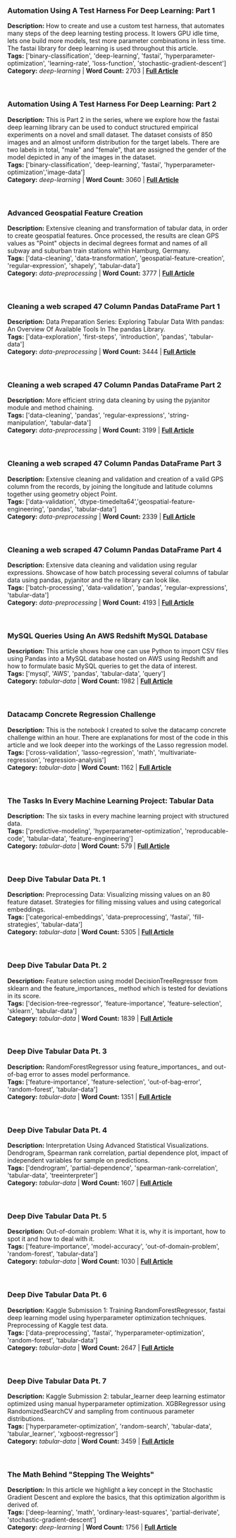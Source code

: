 <p><H3>Automation Using A Test Harness For Deep Learning: Part 1</H3><strong>Description:</strong> How to create and use a custom test harness, that automates many steps of the deep learning testing process. It lowers GPU idle time, lets one build more models, test more parameter combinations in less time. The fastai library for deep learning is used throughout this article.<br><strong>Tags:</strong> ['binary-classification', 'deep-learning', 'fastai', 'hyperparameter-optimization', 'learning-rate', 'loss-function', 'stochastic-gradient-descent']<br><strong>Category:</strong> <em>deep-learning</em> | <strong>Word Count:</strong> 2703 | <strong><a href="https://deep-learning-mastery.com/projects/1st_tm/">Full Article</a></strong><br><br><br></p>
<p><H3>Automation Using A Test Harness For Deep Learning: Part 2</H3><strong>Description:</strong> This is Part 2 in the series, where we explore how the fastai deep learning library can be used to conduct structured empirical experiments on a novel and small dataset. The dataset consists of 850 images and an almost uniform distribution for the target labels. There are two labels in total, "male" and "female", that are assigned the gender of the model depicted in any of the images in the dataset.<br><strong>Tags:</strong> ['binary-classification', 'deep-learning', 'fastai', 'hyperparameter-optimization','image-data']<br><strong>Category:</strong> <em>deep-learning</em> | <strong>Word Count:</strong> 3060 | <strong><a href="https://deep-learning-mastery.com/projects/2nd_tm/">Full Article</a></strong><br><br><br></p>
<p><H3>Advanced Geospatial Feature Creation</H3><strong>Description:</strong> Extensive cleaning and transformation of tabular data, in order to create geospatial features. Once processed, the results are clean GPS values as "Point" objects in decimal degrees format and names of all subway and suburban train stations within Hamburg, Germany.<br><strong>Tags:</strong> ['data-cleaning', 'data-transformation', 'geospatial-feature-creation', 'regular-expression', 'shapely', 'tabular-data']<br><strong>Category:</strong> <em>data-preprocessing</em> | <strong>Word Count:</strong> 3777 | <strong><a href="https://deep-learning-mastery.com/projects/advanced-geospatial-feature-creation/">Full Article</a></strong><br><br><br></p>
<p><H3>Cleaning a web scraped 47 Column Pandas DataFrame Part 1</H3><strong>Description:</strong> Data Preparation Series: Exploring Tabular Data With pandas: An Overview Of Available Tools In The pandas Library.<br><strong>Tags:</strong> ['data-exploration', 'first-steps', 'introduction', 'pandas', 'tabular-data']<br><strong>Category:</strong> <em>data-preprocessing</em> | <strong>Word Count:</strong> 3444 | <strong><a href="https://deep-learning-mastery.com/projects/data_prep_1/">Full Article</a></strong><br><br><br></p>
<p><H3>Cleaning a web scraped 47 Column Pandas DataFrame Part 2</H3><strong>Description:</strong> More efficient string data cleaning by using the pyjanitor module and method chaining.<br><strong>Tags:</strong> ['data-cleaning', 'pandas', 'regular-expressions', 'string-manipulation', 'tabular-data']<br><strong>Category:</strong> <em>data-preprocessing</em> | <strong>Word Count:</strong> 3199 | <strong><a href="https://deep-learning-mastery.com/projects/data_prep_2/">Full Article</a></strong><br><br><br></p>
<p><H3>Cleaning a web scraped 47 Column Pandas DataFrame Part 3</H3><strong>Description:</strong> Extensive cleaning and validation and creation of a valid GPS column from the records, by joining the longitude and latitude columns together using geometry object Point.<br><strong>Tags:</strong> ['data-validation', 'dtype-timedelta64','geospatial-feature-engineering', 'pandas', 'tabular-data']<br><strong>Category:</strong> <em>data-preprocessing</em> | <strong>Word Count:</strong> 2339 | <strong><a href="https://deep-learning-mastery.com/projects/data_prep_3/">Full Article</a></strong><br><br><br></p>
<p><H3>Cleaning a web scraped 47 Column Pandas DataFrame Part 4</H3><strong>Description:</strong> Extensive data cleaning and validation using regular expressions. Showcase of how batch processing several columns of tabular data using pandas, pyjanitor and the re library can look like.<br><strong>Tags:</strong> ['batch-processing', 'data-validation', 'pandas', 'regular-expressions', 'tabular-data']<br><strong>Category:</strong> <em>data-preprocessing</em> | <strong>Word Count:</strong> 4193 | <strong><a href="https://deep-learning-mastery.com/projects/data_prep_4/">Full Article</a></strong><br><br><br></p>
<p><H3>MySQL Queries Using An AWS Redshift MySQL Database</H3><strong>Description:</strong> This article shows how one can use Python to import CSV files using Pandas into a MySQL database hosted on AWS using Redshift and how to formulate basic MySQL queries to get the data of interest.<br><strong>Tags:</strong> ['mysql', 'AWS', 'pandas', 'tabular-data', 'query']<br><strong>Category:</strong> <em>tabular-data</em> | <strong>Word Count:</strong> 1982 | <strong><a href="https://deep-learning-mastery.com/projects/mysql-redshift-1/">Full Article</a></strong><br><br><br></p>
<p><H3>Datacamp Concrete Regression Challenge</H3><strong>Description:</strong> This is the notebook I created to solve the datacamp concrete challenge within an hour. There are explanations for most of the code in this article and we look deeper into the workings of the Lasso regression model.<br><strong>Tags:</strong> ['cross-validation', 'lasso-regression', 'math', 'multivariate-regression', 'regression-analysis']<br><strong>Category:</strong> <em>tabular-data</em> | <strong>Word Count:</strong> 1162 | <strong><a href="https://deep-learning-mastery.com/projects/regression60min_datacamp-concrete-challenge/">Full Article</a></strong><br><br><br></p>
<p><H3>The Tasks In Every Machine Learning Project: Tabular Data</H3><strong>Description:</strong> The six tasks in every machine learning project with structured data.<br><strong>Tags:</strong> ['predictive-modeling', 'hyperparameter-optimization', 'reproducable-code', 'tabular-data', 'feature-engineering']<br><strong>Category:</strong> <em>tabular-data</em> | <strong>Word Count:</strong> 579 | <strong><a href="https://deep-learning-mastery.com/projects/steps-tabular/">Full Article</a></strong><br><br><br></p>
<p><H3>Deep Dive Tabular Data Pt. 1</H3><strong>Description:</strong> Preprocessing Data: Visualizing missing values on an 80 feature dataset. Strategies for filling missing values and using categorical embeddings.<br><strong>Tags:</strong> ['categorical-embeddings', 'data-preprocessing', 'fastai', 'fill-strategies', 'tabular-data']<br><strong>Category:</strong> <em>tabular-data</em> | <strong>Word Count:</strong> 5305 | <strong><a href="https://deep-learning-mastery.com/projects/tabular_kaggle-1/">Full Article</a></strong><br><br><br></p>
<p><H3>Deep Dive Tabular Data Pt. 2</H3><strong>Description:</strong> Feature selection using model DecisionTreeRegressor from sklearn and the feature_importances_ method which is tested for deviations in its score.<br><strong>Tags:</strong> ['decision-tree-regressor', 'feature-importance', 'feature-selection', 'sklearn', 'tabular-data']<br><strong>Category:</strong> <em>tabular-data</em> | <strong>Word Count:</strong> 1839 | <strong><a href="https://deep-learning-mastery.com/projects/tabular_kaggle-2/">Full Article</a></strong><br><br><br></p>
<p><H3>Deep Dive Tabular Data Pt. 3</H3><strong>Description:</strong> RandomForestRegressor using feature_importances_ and out-of-bag error to asses model performance.<br><strong>Tags:</strong> ['feature-importance', 'feature-selection', 'out-of-bag-error', 'random-forest', 'tabular-data']<br><strong>Category:</strong> <em>tabular-data</em> | <strong>Word Count:</strong> 1351 | <strong><a href="https://deep-learning-mastery.com/projects/tabular_kaggle-3/">Full Article</a></strong><br><br><br></p>
<p><H3>Deep Dive Tabular Data Pt. 4</H3><strong>Description:</strong> Interpretation Using Advanced Statistical Visualizations. Dendrogram, Spearman rank correlation, partial dependence plot, impact of independent variables for sample on predictions.<br><strong>Tags:</strong> ['dendrogram', 'partial-dependence', 'spearman-rank-correlation', 'tabular-data', 'treeinterpreter']<br><strong>Category:</strong> <em>tabular-data</em> | <strong>Word Count:</strong> 1607 | <strong><a href="https://deep-learning-mastery.com/projects/tabular_kaggle-4/">Full Article</a></strong><br><br><br></p>
<p><H3>Deep Dive Tabular Data Pt. 5</H3><strong>Description:</strong> Out-of-domain problem: What it is, why it is important, how to spot it and how to deal with it.<br><strong>Tags:</strong> ['feature-importance', 'model-accuracy', 'out-of-domain-problem', 'random-forest', 'tabular-data']<br><strong>Category:</strong> <em>tabular-data</em> | <strong>Word Count:</strong> 1030 | <strong><a href="https://deep-learning-mastery.com/projects/tabular_kaggle-5/">Full Article</a></strong><br><br><br></p>
<p><H3>Deep Dive Tabular Data Pt. 6</H3><strong>Description:</strong> Kaggle Submission 1: Training RandomForestRegressor, fastai deep learning model using hyperparameter optimization techniques. Preprocessing of Kaggle test data.<br><strong>Tags:</strong> ['data-preprocessing', 'fastai', 'hyperparameter-optimization', 'random-forest', 'tabular-data']<br><strong>Category:</strong> <em>tabular-data</em> | <strong>Word Count:</strong> 2647 | <strong><a href="https://deep-learning-mastery.com/projects/tabular_kaggle-6/">Full Article</a></strong><br><br><br></p>
<p><H3>Deep Dive Tabular Data Pt. 7</H3><strong>Description:</strong> Kaggle Submission 2: tabular_learner deep learning estimator optimized using manual hyperparameter optimization. XGBRegressor using RandomizedSearchCV and sampling from continuous parameter distributions.<br><strong>Tags:</strong> ['hyperparameter-optimization', 'random-search', 'tabular-data', 'tabular_learner', 'xgboost-regressor']<br><strong>Category:</strong> <em>tabular-data</em> | <strong>Word Count:</strong> 3459 | <strong><a href="https://deep-learning-mastery.com/projects/tabular_kaggle-7/">Full Article</a></strong><br><br><br></p>
<p><H3>The Math Behind "Stepping The Weights"</H3><strong>Description:</strong> In this article we highlight a key concept in the Stochastic Gradient Descent and explore the basics, that this optimization algorithm is derived of.<br><strong>Tags:</strong> ['deep-learning', 'math', 'ordinary-least-squares', 'partial-derivate', 'stochastic-gradient-descent']<br><strong>Category:</strong> <em>deep-learning</em> | <strong>Word Count:</strong> 1756 | <strong><a href="https://deep-learning-mastery.com/projects/theory_batch_gradient_descent/">Full Article</a></strong><br><br><br></p>

